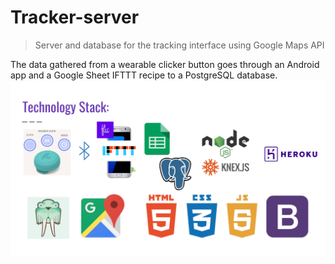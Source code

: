 # Tracker-server
>Server and database for the tracking interface using Google Maps API

The data gathered from a wearable clicker button goes through an Android app and a Google Sheet IFTTT recipe to a PostgreSQL database.
![](screenshot-tracker-stack.jpg)
